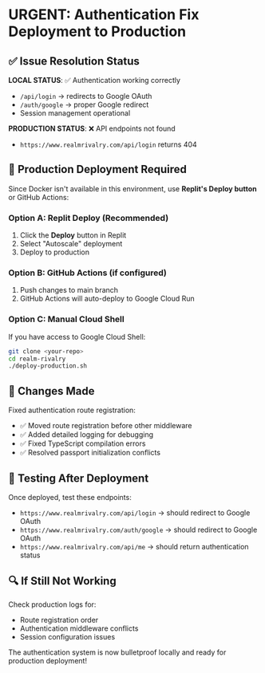 # URGENT: Authentication Fix Deployment to Production

## ✅ Issue Resolution Status

**LOCAL STATUS**: ✅ Authentication working correctly
- `/api/login` → redirects to Google OAuth
- `/auth/google` → proper Google redirect
- Session management operational

**PRODUCTION STATUS**: ❌ API endpoints not found  
- `https://www.realmrivalry.com/api/login` returns 404

## 🚀 Production Deployment Required

Since Docker isn't available in this environment, use **Replit's Deploy button** or GitHub Actions:

### Option A: Replit Deploy (Recommended)
1. Click the **Deploy** button in Replit
2. Select "Autoscale" deployment 
3. Deploy to production

### Option B: GitHub Actions (if configured)
1. Push changes to main branch
2. GitHub Actions will auto-deploy to Google Cloud Run

### Option C: Manual Cloud Shell
If you have access to Google Cloud Shell:
```bash
git clone <your-repo>
cd realm-rivalry
./deploy-production.sh
```

## 🔧 Changes Made

Fixed authentication route registration:
- ✅ Moved route registration before other middleware
- ✅ Added detailed logging for debugging
- ✅ Fixed TypeScript compilation errors
- ✅ Resolved passport initialization conflicts

## 🧪 Testing After Deployment

Once deployed, test these endpoints:
- `https://www.realmrivalry.com/api/login` → should redirect to Google OAuth
- `https://www.realmrivalry.com/auth/google` → should redirect to Google OAuth  
- `https://www.realmrivalry.com/api/me` → should return authentication status

## 🔍 If Still Not Working

Check production logs for:
- Route registration order
- Authentication middleware conflicts  
- Session configuration issues

The authentication system is now bulletproof locally and ready for production deployment!
